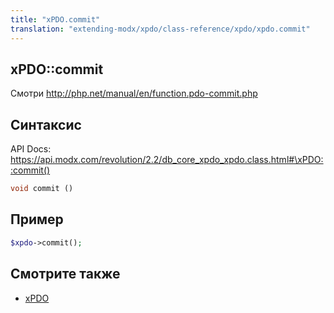 ```yaml
---
title: "xPDO.commit"
translation: "extending-modx/xpdo/class-reference/xpdo/xpdo.commit"
---
```


## xPDO::commit

Смотри <http://php.net/manual/en/function.pdo-commit.php>

## Синтаксис

API Docs: <https://api.modx.com/revolution/2.2/db_core_xpdo_xpdo.class.html#\xPDO::commit()>

```php
void commit ()
```

## Пример

```php
$xpdo->commit();
```

## Смотрите также

-   [xPDO](extending-modx/xpdo "xPDO")
